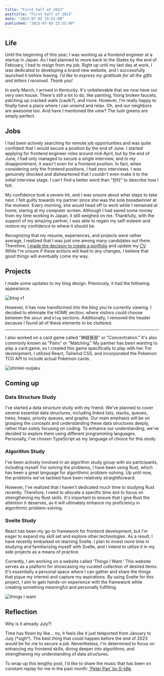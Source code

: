 ```yaml
---
title: "First half of 2023"
posttitle: "First half of 2023"
date: "2023-07-03 15:52:00"
published: "2023-07-03 23:55:00"
---
```


## Life

Until the beginning of this year, I was working as a frontend engineer
at a startup in Japan. As I had planned to move back to the States by the end of February,
I had to resign from my job. Right up until my last day at work, I was dedicated
to developing a brand new website, and I successfully launched it before leaving.
_I'd like to express my gratitude for all the gifts and letters I received. Thank you!_

In early March, I arrived in Kentucky.
It's unbelievable that we now have our very own house.
There's still a lot to do, like painting, fixing broken faucets,
patching up cracked walls (caulk?), and more. However,
I'm really happy to finally have a place where I can unwind and relax.
Oh, and our neighbors are awesome too. And have I mentioned the view?
The lush greens are simply perfect.

## Jobs

I had been actively searching for remote job opportunities and was quite confident
that I would secure a position by the end of June. I started applying for
frontend engineer roles around mid-April, but by the end of June, I had only managed
to secure a single interview, and to my disappointment, it wasn't even for a
frontend position. In fact, when considering only the frontend positions,
I had zero interviews. I was genuinely shocked and disheartened that I couldn't
even make it to the initial interview stage.
I can't find a better word than "현타" to describe how I felt.

My confidence took a severe hit, and I was unsure about what steps to take next.
I felt guilty towards my partner since she was the sole breadwinner at the moment.
Every morning, she would head off to work while I remained at home,
staring at my computer screen. Although I had saved some money from my time working in Japan,
it still weighed on me. Thankfully, with the support of my amazing partner,
I was able to regain my self-esteem and restore my confidence to where it should be.

Recognizing that my resume, experiences, and projects were rather average,
I realized that I was just one among many candidates out there.
Therefore, [I made the decision to create a portfolio](./i-decided-to-make-a-portfolio) and update my [CV](<(https://www.jiieu.com/#/cv)>).
While I'm unsure if these actions will lead to any changes, I believe that good things will eventually come my way.

## Projects

I made some updates to my blog design. Previously, it had the following appearance.

![blog v1](/images/blog.gif)

However, it has now transformed into the blog you're currently viewing.
I decided to eliminate the HOME section, where visitors could choose between
the `about` and `blog` sections. Additionally, I removed the header because
I found all of these elements to be cluttered.

---

I also worked on a card game called "神経衰弱" or "Concentration."
It's also commonly known as "Pairs" or "Matching."
My partner has been wanting to play a card game,
so I created this game specifically to play with her.
For development, I utilized React, Tailwind CSS, and incorporated the Pokemon TCG API
to include actual Pokémon cards.

![shinkei-suijaku](/images/shinkei-suijaku.gif)

## Coming up

### Data Structure Study

I've started a data structure study with my friend.
We've planned to cover several essential data structures,
including linked lists, stacks, queues, trees, heaps, priority queues, and graphs.
Our main emphasis will be on grasping the concepts and understanding these data structures deeply,
rather than solely focusing on coding. To enhance our understanding,
we've decided to explore them using different programming languages.
Personally, I've chosen TypeScript as my language of choice for this study.

### Algorithm Study

I've been actively involved in an algorithm study group with six participants,
including myself. For solving the problems, I have been using Rust,
which has been a great language for algorithmic problem-solving.
Up until now, the problems we've tackled have been relatively straightforward.

However, I've realized that I haven't dedicated much time to studying Rust recently.
Therefore, I need to allocate a specific time slot to focus on strengthening my Rust skills.
It's important to ensure that I give Rust the attention it deserves,
as it will ultimately enhance my proficiency in algorithmic problem-solving.

### Svelte Study

React has been my go-to framework for frontend development, but I'm eager to expand
my skill set and explore other technologies. As a result, I have recently embarked
on learning Svelte. I plan to invest more time in studying and
familiarizing myself with Svelte, and I intend to utilize it in my side projects
as a means of practice.

Currently, I am working on a website called 'Things I Want.' This website serves
as a platform for showcasing my curated collection of desired items.
It's essentially a personal space where I can gather and share the things
that pique my interest and capture my aspirations. By using Svelte for this project,
I aim to gain hands-on experience with the framework while creating something meaningful
and personally fulfilling.

![things I want](/images/things-i-want.gif)

## Reflection

Why is it already July?!

Time has flown by like... no, it feels like it just teleported from January to July (\*sigh\*).
The best thing that could happen before the end of 2023 would be for me
to secure a job. Nevertheless, I'm determined to focus on enhancing my frontend skills,
diving deeper into algorithms, and strengthening my understanding of data structures.

To wrap up this lengthy post, I'd like to share the music that has been on constant replay
for me in the past month: ['Peter Pan' by G-Idle](https://open.spotify.com/track/4QbdGSGyECE7IRtjolOkjO?si=5b86ff6f328a44b1).
